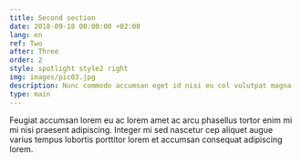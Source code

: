 ```yaml
---
title: Second section
date: 2018-09-18 00:00:00 +02:00
lang: en
ref: Two
after: Three
order: 2
style: spotlight style2 right
img: images/pic03.jpg
description: Nunc commodo accumsan eget id nisi eu col volutpat magna
type: main
---
```


Feugiat accumsan lorem eu ac lorem amet ac arcu phasellus tortor enim mi mi nisi praesent adipiscing. Integer mi sed nascetur cep aliquet augue varius tempus lobortis porttitor lorem et accumsan consequat adipiscing lorem.

